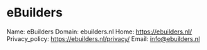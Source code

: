 
# eBuilders

Name: eBuilders
Domain: ebuilders.nl
Home: https://ebuilders.nl/
Privacy_policy: https://ebuilders.nl/privacy/
Email: info@ebuilders.nl
